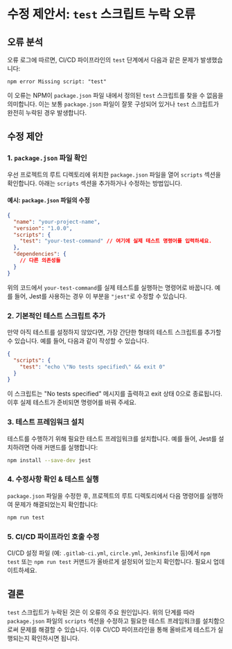 # 수정 제안서: `test` 스크립트 누락 오류

## 오류 분석
오류 로그에 따르면, CI/CD 파이프라인의 `test` 단계에서 다음과 같은 문제가 발생했습니다:

```
npm error Missing script: "test"
```

이 오류는 NPM이 `package.json` 파일 내에서 정의된 `test` 스크립트를 찾을 수 없음을 의미합니다. 이는 보통 `package.json` 파일이 잘못 구성되어 있거나 `test` 스크립트가 완전히 누락된 경우 발생합니다.

## 수정 제안

### 1. `package.json` 파일 확인
우선 프로젝트의 루트 디렉토리에 위치한 `package.json` 파일을 열어 `scripts` 섹션을 확인합니다. 아래는 `scripts` 섹션을 추가하거나 수정하는 방법입니다.

#### 예시: `package.json` 파일의 수정
```json
{
  "name": "your-project-name",
  "version": "1.0.0",
  "scripts": {
    "test": "your-test-command" // 여기에 실제 테스트 명령어를 입력하세요.
  },
  "dependencies": {
    // 다른 의존성들
  }
}
```

위의 코드에서 `your-test-command`를 실제 테스트를 실행하는 명령어로 바꿉니다. 예를 들어, Jest를 사용하는 경우 이 부분을 `"jest"`로 수정할 수 있습니다.

### 2. 기본적인 테스트 스크립트 추가
만약 아직 테스트를 설정하지 않았다면, 가장 간단한 형태의 테스트 스크립트를 추가할 수 있습니다. 예를 들어, 다음과 같이 작성할 수 있습니다.

```json
{
  "scripts": {
    "test": "echo \"No tests specified\" && exit 0"
  }
}
```

이 스크립트는 "No tests specified" 메시지를 출력하고 exit 상태 0으로 종료됩니다. 이후 실제 테스트가 준비되면 명령어를 바꿔 주세요.

### 3. 테스트 프레임워크 설치
테스트를 수행하기 위해 필요한 테스트 프레임워크를 설치합니다. 예를 들어, Jest를 설치하려면 아래 커맨드를 실행합니다:

```bash
npm install --save-dev jest
```

### 4. 수정사항 확인 & 테스트 실행
`package.json` 파일을 수정한 후, 프로젝트의 루트 디렉토리에서 다음 명령어를 실행하여 문제가 해결되었는지 확인합니다:

```bash
npm run test
```

### 5. CI/CD 파이프라인 호출 수정
CI/CD 설정 파일 (예: `.gitlab-ci.yml`, `circle.yml`, `Jenkinsfile` 등)에서 `npm test` 또는 `npm run test` 커맨드가 올바르게 설정되어 있는지 확인합니다. 필요시 업데이트하세요.

## 결론
`test` 스크립트가 누락된 것은 이 오류의 주요 원인입니다. 위의 단계를 따라 `package.json` 파일의 `scripts` 섹션을 수정하고 필요한 테스트 프레임워크를 설치함으로써 문제를 해결할 수 있습니다. 이후 CI/CD 파이프라인을 통해 올바르게 테스트가 실행되는지 확인하시면 됩니다.